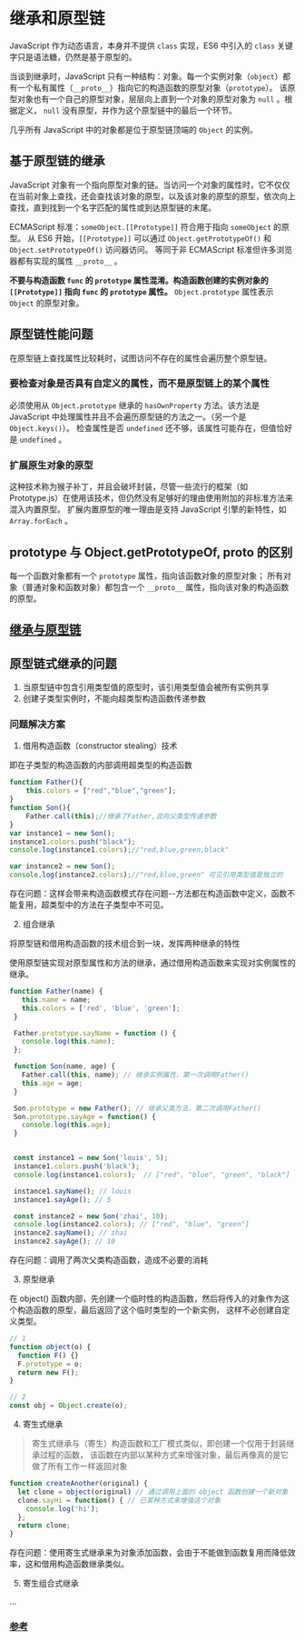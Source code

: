 # 继承和原型链

JavaScript 作为动态语言，本身并不提供 `class` 实现，ES6 中引入的 `class` 关键字只是语法糖，仍然是基于原型的。

当谈到继承时，JavaScript 只有一种结构：对象。每一个实例对象（`object`）都有一个私有属性（`__proto__`）指向它的构造函数的原型对象（`prototype`）。
该原型对象也有一个自己的原型对象，层层向上直到一个对象的原型对象为 `null` 。根据定义， `null` 没有原型，并作为这个原型链中的最后一个环节。

几乎所有 JavaScript 中的对象都是位于原型链顶端的 `Object` 的实例。

## 基于原型链的继承

JavaScript 对象有一个指向原型对象的链。当访问一个对象的属性时，它不仅仅在当前对象上查找，还会查找该对象的原型，以及该对象的原型的原型，依次向上查找，直到找到一个名字匹配的属性或到达原型链的末尾。

ECMAScript 标准：`someObject.[[Prototype]]` 符合用于指向 `someObject` 的原型。
从 ES6 开始，`[[Prototype]]` 可以通过 `Object.getPrototypeOf()` 和 `Object.setPrototypeOf()` 访问器访问。
等同于非 ECMAScript 标准但许多浏览器都有实现的属性 `__proto__` 。

**不要与构造函数 `func` 的 `prototype` 属性混淆。构造函数创建的实例对象的 `[[Prototype]]` 指向 `func` 的 `prototype` 属性。**
`Object.prototype` 属性表示 `Object` 的原型对象。

## 原型链性能问题

在原型链上查找属性比较耗时，试图访问不存在的属性会遍历整个原型链。

### 要检查对象是否具有自定义的属性，而不是原型链上的某个属性

必须使用从 `Object.prototype` 继承的 `hasOwnProperty` 方法。该方法是 JavaScript 中处理属性并且不会遍历原型链的方法之一。（另一个是 `Object.keys()`）。
检查属性是否 `undefined` 还不够，该属性可能存在，但值恰好是 `undefined` 。

### 扩展原生对象的原型

这种技术称为猴子补丁，并且会破坏封装，尽管一些流行的框架（如 Prototype.js）在使用该技术，但仍然没有足够好的理由使用附加的非标准方法来混入内置原型。
扩展内置原型的唯一理由是支持 JavaScript 引擎的新特性，如 `Array.forEach` 。

## prototype 与 Object.getPrototypeOf, __proto__ 的区别

每一个函数对象都有一个 `prototype` 属性，指向该函数对象的原型对象；
所有对象（普通对象和函数对象）都包含一个 `__proto__` 属性，指向该对象的构造函数的原型。

## [继承与原型链](https://developer.mozilla.org/zh-CN/docs/Web/JavaScript/Inheritance_and_the_prototype_chain)

## 原型链式继承的问题 

1. 当原型链中包含引用类型值的原型时，该引用类型值会被所有实例共享
2. 创建子类型实例时，不能向超类型构造函数传递参数

### 问题解决方案

1. 借用构造函数（constructor stealing）技术

即在子类型的构造函数的内部调用超类型的构造函数

```JavaScript
function Father(){
	this.colors = ["red","blue","green"];
}
function Son(){
	Father.call(this);//继承了Father,且向父类型传递参数
}
var instance1 = new Son();
instance1.colors.push("black");
console.log(instance1.colors);//"red,blue,green,black"

var instance2 = new Son();
console.log(instance2.colors);//"red,blue,green" 可见引用类型值是独立的
```

存在问题：这样会带来构造函数模式存在问题--方法都在构造函数中定义，函数不能复用，超类型中的方法在子类型中不可见。

2. 组合继承

将原型链和借用构造函数的技术组合到一块，发挥两种继承的特性

使用原型链实现对原型属性和方法的继承，通过借用构造函数来实现对实例属性的继承。

```JavaScript
function Father(name) {
   this.name = name;
   this.colors = ['red', 'blue', 'green'];
 }

 Father.prototype.sayName = function () {
   console.log(this.name);
 };

 function Son(name, age) {
   Father.call(this, name); // 继承实例属性，第一次调用Father()
   this.age = age;
 }

 Son.prototype = new Father(); // 继承父类方法，第二次调用Father()
 Son.prototype.sayAge = function() {
   console.log(this.age);
 }


 const instance1 = new Son('louis', 5);
 instance1.colors.push('black');
 console.log(instance1.colors);  // ["red", "blue", "green", "black"]

 instance1.sayName(); // louis
 instance1.sayAge(); // 5

 const instance2 = new Son('zhai', 10);
 console.log(instance2.colors); // ["red", "blue", "green"]
 instance2.sayName(); // zhai
 instance2.sayAge(); // 10
```

存在问题：调用了两次父类构造函数，造成不必要的消耗

3. 原型继承

在 object() 函数内部，先创建一个临时性的构造函数，然后将传入的对象作为这个构造函数的原型，最后返回了这个临时类型的一个新实例，
这样不必创建自定义类型。

```JavaScript
// 1
function object(o) {
  function F() {}
  F.prototype = o;
  return new F();
}

// 2
const obj = Object.create(o);
```

4. 寄生式继承

> 寄生式继承与（寄生）构造函数和工厂模式类似，即创建一个仅用于封装继承过程的函数，
> 该函数在内部以某种方式来增强对象，最后再像真的是它做了所有工作一样返回对象

```JavaScript
function createAnother(original) {
  let clone = object(original) // 通过调用上面的 object 函数创建一个新对象
  clone.sayHi = function() { // 已某种方式来增强这个对象
    console.log('hi');
  };
  return clone;
}
```

存在问题：使用寄生式继承来为对象添加函数，会由于不能做到函数复用而降低效率，这和借用构造函数继承类似。

5. 寄生组合式继承

...

### [参考](https://juejin.im/post/58f94c9bb123db411953691b#heading-8)